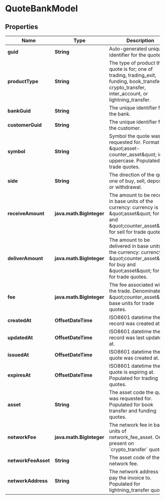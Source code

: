 

# QuoteBankModel


## Properties

| Name | Type | Description | Notes |
|------------ | ------------- | ------------- | -------------|
|**guid** | **String** | Auto-generated unique identifier for the quote. |  [optional] |
|**productType** | **String** | The type of product the quote is for; one of trading, trading_exit, funding, book_transfer, crypto_transfer, inter_account, or lightning_transfer. |  [optional] |
|**bankGuid** | **String** | The unique identifier for the bank. |  [optional] |
|**customerGuid** | **String** | The unique identifier for the customer. |  [optional] |
|**symbol** | **String** | Symbol the quote was requested for. Format is \&quot;asset-counter_asset\&quot; in uppercase. Populated for trade quotes. |  [optional] |
|**side** | **String** | The direction of the quote; one of buy, sell, deposit, or withdrawal. |  [optional] |
|**receiveAmount** | **java.math.BigInteger** | The amount to be received in base units of the currency: currency is \&quot;asset\&quot; for buy and \&quot;counter_asset\&quot; for sell for trade quotes. |  [optional] |
|**deliverAmount** | **java.math.BigInteger** | The amount to be delivered in base units of the currency: currency is \&quot;counter_asset\&quot; for buy and \&quot;asset\&quot; for sell for trade quotes. |  [optional] |
|**fee** | **java.math.BigInteger** | The fee associated with the trade. Denominated in \&quot;counter_asset\&quot; base units for trade quotes. |  [optional] |
|**createdAt** | **OffsetDateTime** | ISO8601 datetime the record was created at. |  [optional] |
|**updatedAt** | **OffsetDateTime** | ISO8601 datetime the record was last updated at. |  [optional] |
|**issuedAt** | **OffsetDateTime** | ISO8601 datetime the quote was created at. |  [optional] |
|**expiresAt** | **OffsetDateTime** | ISO8601 datetime the quote is expiring at. Populated for trading quotes. |  [optional] |
|**asset** | **String** | The asset code the quote was requested for. Populated for book transfer and funding quotes. |  [optional] |
|**networkFee** | **java.math.BigInteger** | The network fee in base units of network_fee_asset. Only present on &#x60;crypto_transfer&#x60; quotes. |  [optional] |
|**networkFeeAsset** | **String** | The asset code of the network fee. |  [optional] |
|**networkAddress** | **String** | The network address to pay the invoice to. Populated for lightning_transfer quotes. |  [optional] |



